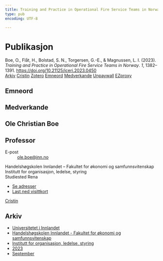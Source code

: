 ```yaml
---
title: Training and Practice in Operational Fire Service Teams in Norway
type: pub
encoding: UTF-8

---
```

<h1>Publikasjon</h1>
<article id="csl-bib-container-NH6L6CFM" class="csl-bib-container">
  <div class="csl-bib-body"> <div class="csl-entry">Boe, O., Flåt, H., Bolstad, S. N., Torgersen, G.-E., &#38; Magnussen, L. I. (2023). <i>Training and Practice in Operational Fire Service Teams in Norway</i>. <i>1</i>, 1382–1391. <a href="https://doi.org/10.21125/iceri.2023.0450">https://doi.org/10.21125/iceri.2023.0450</a></div> </div>
  <div class="csl-bib-buttons">
    <a href="#taxonomy-article-NH6L6CFM" alt="archive" class="csl-bib-button">Arkiv</a>
    <a href="https://app.cristin.no/results/show.jsf?id=2178863" alt="Cristin" class="csl-bib-button">Cristin</a>
    <a href="http://zotero.org/groups/5881554/items/NH6L6CFM" alt="Zotero" class="csl-bib-button">Zotero</a>
    <a href="#keywords-article-NH6L6CFM" alt="keywords" class="csl-bib-button">Emneord</a>
    <a href="#contributors-article-NH6L6CFM" alt="contributors" class="csl-bib-button">Medverkande</a>
    <a href="https://doi.org/10.21125/iceri.2023.0450" alt="Unpaywall" class="csl-bib-button">Unpaywall</a>
    <a href="https://doi.org/10.21125/iceri.2023.0450" alt="EZproxy" class="csl-bib-button">EZproxy</a>
  </div>
  <div id="csl-bib-meta-container-NH6L6CFM"></div>
</article>
<div id="csl-bib-meta-NH6L6CFM" class="csl-bib-meta">
  <article id="keywords-article-NH6L6CFM" class="keywords-article">
    <h1>Emneord</h1>
    
  </article>
  <article id="contributors-article-NH6L6CFM" class="contributors-article">
    <h1>Medverkande</h1>
    <div class="personas"> <div class="vrtx-hinn-person-card"> <div class="photo"> <i class="lar la-user-circle missing-person"></i> </div> <div class="info"> <hgroup><h1>Ole Christian Boe</h1> <h2>Professor</h2> </hgroup><dl> <dt>E-post</dt> <dd> <a href="mailto:ole.boe@inn.no">ole.boe@inn.no</a> </dd> </dl> <p> Handelshøgskolen Innlandet – Fakultet for økonomi og samfunnsvitenskap<br> Institutt for organisasjon, ledelse, styring<br> Studiested Rena </p> <ul class="vrtx-hinn-links"> <li><a href="https://www.inn.no/finn-en-ansatt/ole-boe.html#vrtx-hinn-addresses">Se adresser</a></li> <li><a href="https://www.inn.no/finn-en-ansatt/ole-boe.html?vrtx=vcf">Last ned visittkort</a></li> </ul> </div> </div> <a href="https://app.cristin.no/persons/show.jsf?id=603087" alt="Cristin URL" class="personas-cristin">Cristin</a> </div>
  </article>
  <article id="taxonomy-article-NH6L6CFM" class="taxonomy-article">
    <h1>Arkiv</h1>
    <ul>
      <li>
        <a href="/nn/archive/?key=3DCRN523">Universitetet i Innlandet</a>
      </li>
      <li>
        <a href="/nn/archive/?key=DU8Q9LN9">Handelshøgskolen Innlandet - Fakultet for økonomi og samfunnsvitenskap</a>
      </li>
      <li>
        <a href="/nn/archive/?key=4LUWR3ZM">Institutt for organisasjon, ledelse, styring</a>
      </li>
      <li>
        <a href="/nn/archive/?key=THVQJFRI">2023</a>
      </li>
      <li>
        <a href="/nn/archive/?key=IEASGXD2">September</a>
      </li>
    </ul>
  </article>
</div>
